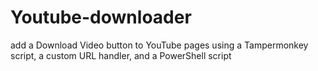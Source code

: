 # Youtube-downloader
add a Download Video button to YouTube pages using a Tampermonkey script, a custom URL handler, and a PowerShell script
